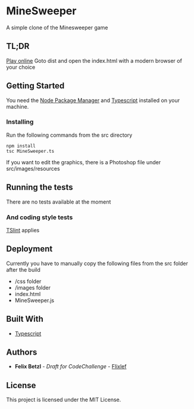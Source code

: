 # MineSweeper

A simple clone of the Minesweeper game

## TL;DR

[Play online](https://flixlef.github.io/) Goto dist and open the index.html with a modern browser of your choice

## Getting Started

You need the [Node Package Manager](https://www.npmjs.com/) and [Typescript](https://www.typescriptlang.org/index.html#download-links) installed on your machine. 

### Installing

Run the following commands from the src directory

```
npm install
tsc MineSweeper.ts
```

If you want to edit the graphics, there is a Photoshop file under src/images/resources

## Running the tests

There are no tests available at the moment

### And coding style tests

[TSlint](https://palantir.github.io/tslint/) applies

## Deployment

Currently you have to manually copy the following files from the src folder after the build

* /css folder
* /images folder
* index.html
* MineSweeper.js

## Built With

* [Typescript](https://www.typescriptlang.org/index.html)

## Authors

* **Felix Betzl** - *Draft for CodeChallenge* - [Flixlef](https://github.com/Flixlef/)

## License

This project is licensed under the MIT License.

